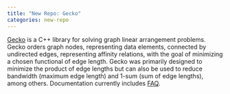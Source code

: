 ```yaml
---
title: "New Repo: Gecko"
categories: new-repo
---
```


[Gecko](https://github.com/LLNL/gecko) is a C++ library for solving graph linear arrangement problems. Gecko orders graph nodes, representing data elements, connected by undirected edges, representing affinity relations, with the goal of minimizing a chosen functional of edge length. Gecko was primarily designed to minimize the product of edge lengths but can also be used to reduce bandwidth (maximum edge length) and 1-sum (sum of edge lengths), among others. Documentation currently includes [FAQ](https://github.com/LLNL/gecko/blob/master/docs/FAQ.md).
